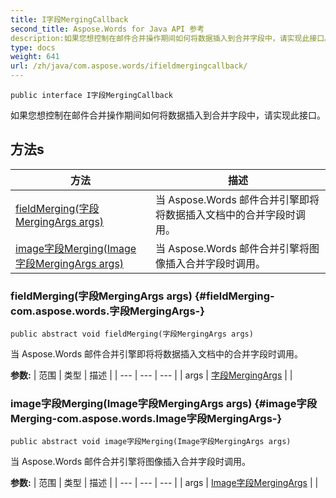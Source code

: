 ```yaml
---
title: I字段MergingCallback
second_title: Aspose.Words for Java API 参考
description:如果您想控制在邮件合并操作期间如何将数据插入到合并字段中，请实现此接口。
type: docs
weight: 641
url: /zh/java/com.aspose.words/ifieldmergingcallback/
---
```

```
public interface I字段MergingCallback
```

如果您想控制在邮件合并操作期间如何将数据插入到合并字段中，请实现此接口。
## 方法s

| 方法 | 描述 |
| --- | --- |
| [fieldMerging(字段MergingArgs args)](#fieldMerging-com.aspose.words.字段MergingArgs-) | 当 Aspose.Words 邮件合并引擎即将将数据插入文档中的合并字段时调用。 |
| [image字段Merging(Image字段MergingArgs args)](#image字段Merging-com.aspose.words.Image字段MergingArgs-) | 当 Aspose.Words 邮件合并引擎将图像插入合并字段时调用。 |
### fieldMerging(字段MergingArgs args) {#fieldMerging-com.aspose.words.字段MergingArgs-}
```
public abstract void fieldMerging(字段MergingArgs args)
```


当 Aspose.Words 邮件合并引擎即将将数据插入文档中的合并字段时调用。

**参数:**
| 范围 | 类型 | 描述 |
| --- | --- | --- |
| args | [字段MergingArgs](../../com.aspose.words/fieldmergingargs) |  |

### image字段Merging(Image字段MergingArgs args) {#image字段Merging-com.aspose.words.Image字段MergingArgs-}
```
public abstract void image字段Merging(Image字段MergingArgs args)
```


当 Aspose.Words 邮件合并引擎将图像插入合并字段时调用。

**参数:**
| 范围 | 类型 | 描述 |
| --- | --- | --- |
| args | [Image字段MergingArgs](../../com.aspose.words/imagefieldmergingargs) |  |
